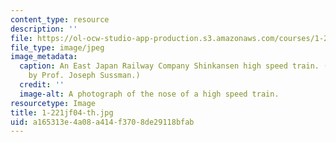 ```yaml
---
content_type: resource
description: ''
file: https://ol-ocw-studio-app-production.s3.amazonaws.com/courses/1-221j-transportation-systems-fall-2004/a165313e4a08a414f3708de29118bfab_1-221jf04-th.jpg
file_type: image/jpeg
image_metadata:
  caption: An East Japan Railway Company Shinkansen high speed train. (Photograph
    by Prof. Joseph Sussman.)
  credit: ''
  image-alt: A photograph of the nose of a high speed train.
resourcetype: Image
title: 1-221jf04-th.jpg
uid: a165313e-4a08-a414-f370-8de29118bfab
---
```

